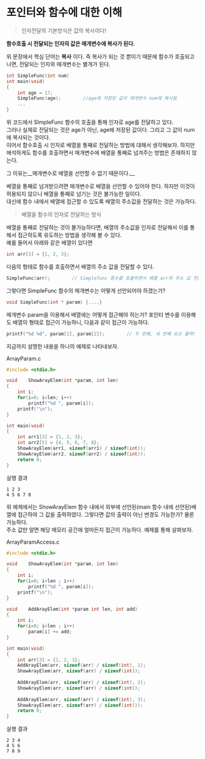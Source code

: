 # 포인터와 함수에 대한 이해

> 인자전달의 기본방식은 값의 복사이다!

__함수호출 시 전달되는 인자의 값은 매개변수에 복사가 된다.__

위 문장에서 핵심 단어는 __복사__ 이다. 즉 복사가 되는 것 뿐이기 때문에 함수가 호출되고 나면, 전달되는 인자와 매개변수는 별개가 된다.

```c
int	SimpleFunc(int num)
int main(void)
{
	int age = 17;
	SimpleFunc(age);		//age에 저장된 값이 매개변수 num에 복사됨
    ...
}
```

위 코드에서 SImpleFunc 함수의 호출을 통해 인자로 age를 전달하고 있다.  
그러나 실제로 전달되는 것은 age가 아닌, age에 저장된 값이다. 그리고 그 값이 num에 복사되는 것이다.  
이어서 함수호출 시 인자로 배열을 통째로 전달하는 방법에 대해서 생각해보자. 하지만 애석하게도 함수를 호출하면서 매개변수에 배열을 통째로 넘겨주는 방법은 존재하지 않는다.  

그 이유는__매개변수로 배열을 선언할 수 없기 때문이다.__

배열을 통째로 넘겨받으려면 매개변수로 배열을 선언할 수 있어야 한다. 하지만 이것이 허용되지 않으니 배열을 통째로 넘기는 것은 불가능한 일이다.  
대신에 함수 내에서 배열에 접근할 수 있도록 배열의 주소값을 전달하는 것은 가능하다.



> 배열을 함수의 인자로 전달하는 방식

배열을 통째로 전달하는 것이 불가능하다면, 배열의 주소값을 인자로 전달해서 이를 통해서 접근하도록 유도하는 방법을 생각해 볼 수 있다.  
예를 들어서 아래와 같은 배열이 있다면

```c
int arr[3] = {1, 2, 3};
```

다음의 형태로 함수를 호출하면서 배열의 주소 값을 전달할 수 있다.

```c
SimpleFunc(arr);		// Simplefunc 함수를 호출하면서 배열 arr의 주소 값 전달
```

그렇다면 SimpleFunc 함수의 매개변수는 어떻게 선언되어야 하겠는가?

```c
void SimpleFunc(int * param) {....}
```

매개변수 param을 이용해서 배열에는 어떻게 접근해야 하는가? 포인터 변수를 이용해도 배열의 형태로 접근이 가능하니, 다음과 같이 접근이 가능하다.

```c
printf("%d %d", param[1], param[2]);		// 두 번째, 세 번째 요소 출력!
```

지금까지 설명한 내용을 하나의 예제로 나타내보자.



ArrayParam.c

```c
#include <stdio.h>

void	ShowArayElem(int *param, int len)
{
    int i;
    for(i=0; i<len; i++)
        printf("%d ", param[i]);
    printf("\n");
}

int main(void)
{
    int arr1[3] = {1, 2, 3};
    int arr2[5] = {4, 5, 6, 7, 8};
    ShowArayElem(arr1, sizeof(arr1) / sizeof(int));
    ShowArayElem(arr2, sizeof(arr2) / sizeof(int));
    return 0;
}
```



실행 결과

```
1 2 3
4 5 6 7 8
```



위 예제에서는 ShowArayElem 함수 내에서 외부에 선언된(main 함수 내에 선언된)배열에 접근하여 그 값을 출력하였다. 그렇다면 값의 출력이 아닌 변경도 가능한가? 물론 가능하다.  
주소 값만 알면 해당 메모리 공간에 얼마든지 접근이 가능하다. 예제를 통해 살펴보자.



ArrayParamAccess.c

```c
#include <stdio.h>

void	ShowArayElem(int *param, int len)
{
	int i;
	for(i=0; i<len ; i++)
		printf("%d ", param[i]);
	printf("\n");
}

void	AddArayElem(int *param int len, int add)
{
	int i;
	for(i=0; i<len ; i++)
		param[i] += add;
}

int	main(void)
{
	int arr[3] = {1, 2, 3};
	AddArayElem(arr, sizeof(arr) / sizeof(int), 1);
	ShowArayElem(arr, sizeof(arr) / sizeof(int));
	
	AddArayElem(arr, sizeof(arr) / sizeof(int), 2);
	ShowArayElem(arr, sizeof(arr) / sizeof(int));
	
	AddArayElem(arr, sizeof(arr) / sizeof(int), 3);
	ShowArayElem(arr, sizeof(arr) / sizeof(int)));
	return 0;
}
```



실행 결과

```
2 3 4
4 5 6
7 8 9
```

